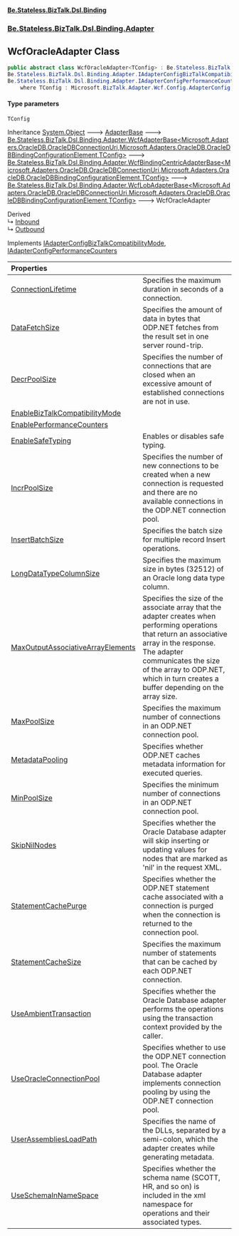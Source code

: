#### [Be.Stateless.BizTalk.Dsl.Binding](README.md 'README')
### [Be.Stateless.BizTalk.Dsl.Binding.Adapter](Be.Stateless.BizTalk.Dsl.Binding.Adapter.md 'Be.Stateless.BizTalk.Dsl.Binding.Adapter')

## WcfOracleAdapter<TConfig> Class

```csharp
public abstract class WcfOracleAdapter<TConfig> : Be.Stateless.BizTalk.Dsl.Binding.Adapter.WcfLobAdapterBase<Microsoft.Adapters.OracleDB.OracleDBConnectionUri, Microsoft.Adapters.OracleDB.OracleDBBindingConfigurationElement, TConfig>,
Be.Stateless.BizTalk.Dsl.Binding.Adapter.IAdapterConfigBizTalkCompatibilityMode,
Be.Stateless.BizTalk.Dsl.Binding.Adapter.IAdapterConfigPerformanceCounters
    where TConfig : Microsoft.BizTalk.Adapter.Wcf.Config.AdapterConfig, Microsoft.BizTalk.Adapter.Wcf.Config.IAdapterConfigAddress, Microsoft.BizTalk.Adapter.Wcf.Config.IAdapterConfigIdentity, Microsoft.BizTalk.Adapter.Wcf.Config.IAdapterConfigBinding, Microsoft.BizTalk.Adapter.Wcf.Config.IAdapterConfigEndpointBehavior, Microsoft.BizTalk.Adapter.Wcf.Config.IAdapterConfigInboundMessageMarshalling, Microsoft.BizTalk.Adapter.Wcf.Config.IAdapterConfigOutboundMessageMarshalling, new()
```
#### Type parameters

<a name='Be.Stateless.BizTalk.Dsl.Binding.Adapter.WcfOracleAdapter_TConfig_.TConfig'></a>

`TConfig`

Inheritance [System.Object](https://docs.microsoft.com/en-us/dotnet/api/System.Object 'System.Object') &#129106; [AdapterBase](AdapterBase.md 'Be.Stateless.BizTalk.Dsl.Binding.Adapter.AdapterBase') &#129106; [Be.Stateless.BizTalk.Dsl.Binding.Adapter.WcfAdapterBase&lt;](WcfAdapterBase_TAddress,TBinding,TConfig_.md 'Be.Stateless.BizTalk.Dsl.Binding.Adapter.WcfAdapterBase<TAddress,TBinding,TConfig>')[Microsoft.Adapters.OracleDB.OracleDBConnectionUri](https://docs.microsoft.com/en-us/dotnet/api/Microsoft.Adapters.OracleDB.OracleDBConnectionUri 'Microsoft.Adapters.OracleDB.OracleDBConnectionUri')[,](WcfAdapterBase_TAddress,TBinding,TConfig_.md 'Be.Stateless.BizTalk.Dsl.Binding.Adapter.WcfAdapterBase<TAddress,TBinding,TConfig>')[Microsoft.Adapters.OracleDB.OracleDBBindingConfigurationElement](https://docs.microsoft.com/en-us/dotnet/api/Microsoft.Adapters.OracleDB.OracleDBBindingConfigurationElement 'Microsoft.Adapters.OracleDB.OracleDBBindingConfigurationElement')[,](WcfAdapterBase_TAddress,TBinding,TConfig_.md 'Be.Stateless.BizTalk.Dsl.Binding.Adapter.WcfAdapterBase<TAddress,TBinding,TConfig>')[TConfig](WcfOracleAdapter_TConfig_.md#Be.Stateless.BizTalk.Dsl.Binding.Adapter.WcfOracleAdapter_TConfig_.TConfig 'Be.Stateless.BizTalk.Dsl.Binding.Adapter.WcfOracleAdapter<TConfig>.TConfig')[&gt;](WcfAdapterBase_TAddress,TBinding,TConfig_.md 'Be.Stateless.BizTalk.Dsl.Binding.Adapter.WcfAdapterBase<TAddress,TBinding,TConfig>') &#129106; [Be.Stateless.BizTalk.Dsl.Binding.Adapter.WcfBindingCentricAdapterBase&lt;](WcfBindingCentricAdapterBase_TAddress,TBinding,TConfig_.md 'Be.Stateless.BizTalk.Dsl.Binding.Adapter.WcfBindingCentricAdapterBase<TAddress,TBinding,TConfig>')[Microsoft.Adapters.OracleDB.OracleDBConnectionUri](https://docs.microsoft.com/en-us/dotnet/api/Microsoft.Adapters.OracleDB.OracleDBConnectionUri 'Microsoft.Adapters.OracleDB.OracleDBConnectionUri')[,](WcfBindingCentricAdapterBase_TAddress,TBinding,TConfig_.md 'Be.Stateless.BizTalk.Dsl.Binding.Adapter.WcfBindingCentricAdapterBase<TAddress,TBinding,TConfig>')[Microsoft.Adapters.OracleDB.OracleDBBindingConfigurationElement](https://docs.microsoft.com/en-us/dotnet/api/Microsoft.Adapters.OracleDB.OracleDBBindingConfigurationElement 'Microsoft.Adapters.OracleDB.OracleDBBindingConfigurationElement')[,](WcfBindingCentricAdapterBase_TAddress,TBinding,TConfig_.md 'Be.Stateless.BizTalk.Dsl.Binding.Adapter.WcfBindingCentricAdapterBase<TAddress,TBinding,TConfig>')[TConfig](WcfOracleAdapter_TConfig_.md#Be.Stateless.BizTalk.Dsl.Binding.Adapter.WcfOracleAdapter_TConfig_.TConfig 'Be.Stateless.BizTalk.Dsl.Binding.Adapter.WcfOracleAdapter<TConfig>.TConfig')[&gt;](WcfBindingCentricAdapterBase_TAddress,TBinding,TConfig_.md 'Be.Stateless.BizTalk.Dsl.Binding.Adapter.WcfBindingCentricAdapterBase<TAddress,TBinding,TConfig>') &#129106; [Be.Stateless.BizTalk.Dsl.Binding.Adapter.WcfLobAdapterBase&lt;](WcfLobAdapterBase_TAddress,TBinding,TConfig_.md 'Be.Stateless.BizTalk.Dsl.Binding.Adapter.WcfLobAdapterBase<TAddress,TBinding,TConfig>')[Microsoft.Adapters.OracleDB.OracleDBConnectionUri](https://docs.microsoft.com/en-us/dotnet/api/Microsoft.Adapters.OracleDB.OracleDBConnectionUri 'Microsoft.Adapters.OracleDB.OracleDBConnectionUri')[,](WcfLobAdapterBase_TAddress,TBinding,TConfig_.md 'Be.Stateless.BizTalk.Dsl.Binding.Adapter.WcfLobAdapterBase<TAddress,TBinding,TConfig>')[Microsoft.Adapters.OracleDB.OracleDBBindingConfigurationElement](https://docs.microsoft.com/en-us/dotnet/api/Microsoft.Adapters.OracleDB.OracleDBBindingConfigurationElement 'Microsoft.Adapters.OracleDB.OracleDBBindingConfigurationElement')[,](WcfLobAdapterBase_TAddress,TBinding,TConfig_.md 'Be.Stateless.BizTalk.Dsl.Binding.Adapter.WcfLobAdapterBase<TAddress,TBinding,TConfig>')[TConfig](WcfOracleAdapter_TConfig_.md#Be.Stateless.BizTalk.Dsl.Binding.Adapter.WcfOracleAdapter_TConfig_.TConfig 'Be.Stateless.BizTalk.Dsl.Binding.Adapter.WcfOracleAdapter<TConfig>.TConfig')[&gt;](WcfLobAdapterBase_TAddress,TBinding,TConfig_.md 'Be.Stateless.BizTalk.Dsl.Binding.Adapter.WcfLobAdapterBase<TAddress,TBinding,TConfig>') &#129106; WcfOracleAdapter<TConfig>

Derived  
&#8627; [Inbound](WcfOracleAdapter.Inbound.md 'Be.Stateless.BizTalk.Dsl.Binding.Adapter.WcfOracleAdapter.Inbound')  
&#8627; [Outbound](WcfOracleAdapter.Outbound.md 'Be.Stateless.BizTalk.Dsl.Binding.Adapter.WcfOracleAdapter.Outbound')

Implements [IAdapterConfigBizTalkCompatibilityMode](IAdapterConfigBizTalkCompatibilityMode.md 'Be.Stateless.BizTalk.Dsl.Binding.Adapter.IAdapterConfigBizTalkCompatibilityMode'), [IAdapterConfigPerformanceCounters](IAdapterConfigPerformanceCounters.md 'Be.Stateless.BizTalk.Dsl.Binding.Adapter.IAdapterConfigPerformanceCounters')

| Properties | |
| :--- | :--- |
| [ConnectionLifetime](WcfOracleAdapter_TConfig_.ConnectionLifetime.md 'Be.Stateless.BizTalk.Dsl.Binding.Adapter.WcfOracleAdapter<TConfig>.ConnectionLifetime') | Specifies the maximum duration in seconds of a connection. |
| [DataFetchSize](WcfOracleAdapter_TConfig_.DataFetchSize.md 'Be.Stateless.BizTalk.Dsl.Binding.Adapter.WcfOracleAdapter<TConfig>.DataFetchSize') | Specifies the amount of data in bytes that ODP.NET fetches from the result set in one server round-trip. |
| [DecrPoolSize](WcfOracleAdapter_TConfig_.DecrPoolSize.md 'Be.Stateless.BizTalk.Dsl.Binding.Adapter.WcfOracleAdapter<TConfig>.DecrPoolSize') | Specifies the number of connections that are closed when an excessive amount of established connections are not in use. |
| [EnableBizTalkCompatibilityMode](WcfOracleAdapter_TConfig_.EnableBizTalkCompatibilityMode.md 'Be.Stateless.BizTalk.Dsl.Binding.Adapter.WcfOracleAdapter<TConfig>.EnableBizTalkCompatibilityMode') | |
| [EnablePerformanceCounters](WcfOracleAdapter_TConfig_.EnablePerformanceCounters.md 'Be.Stateless.BizTalk.Dsl.Binding.Adapter.WcfOracleAdapter<TConfig>.EnablePerformanceCounters') | |
| [EnableSafeTyping](WcfOracleAdapter_TConfig_.EnableSafeTyping.md 'Be.Stateless.BizTalk.Dsl.Binding.Adapter.WcfOracleAdapter<TConfig>.EnableSafeTyping') | Enables or disables safe typing. |
| [IncrPoolSize](WcfOracleAdapter_TConfig_.IncrPoolSize.md 'Be.Stateless.BizTalk.Dsl.Binding.Adapter.WcfOracleAdapter<TConfig>.IncrPoolSize') | Specifies the number of new connections to be created when a new connection is requested and there are no available connections in the ODP.NET connection pool. |
| [InsertBatchSize](WcfOracleAdapter_TConfig_.InsertBatchSize.md 'Be.Stateless.BizTalk.Dsl.Binding.Adapter.WcfOracleAdapter<TConfig>.InsertBatchSize') | Specifies the batch size for multiple record Insert operations. |
| [LongDataTypeColumnSize](WcfOracleAdapter_TConfig_.LongDataTypeColumnSize.md 'Be.Stateless.BizTalk.Dsl.Binding.Adapter.WcfOracleAdapter<TConfig>.LongDataTypeColumnSize') | Specifies the maximum size in bytes (32512) of an Oracle long data type column. |
| [MaxOutputAssociativeArrayElements](WcfOracleAdapter_TConfig_.MaxOutputAssociativeArrayElements.md 'Be.Stateless.BizTalk.Dsl.Binding.Adapter.WcfOracleAdapter<TConfig>.MaxOutputAssociativeArrayElements') | Specifies the size of the associate array that the adapter creates when performing operations that return an associative array in the response. The adapter communicates the size of the array to ODP.NET, which in turn creates a buffer depending on the array size. |
| [MaxPoolSize](WcfOracleAdapter_TConfig_.MaxPoolSize.md 'Be.Stateless.BizTalk.Dsl.Binding.Adapter.WcfOracleAdapter<TConfig>.MaxPoolSize') | Specifies the maximum number of connections in an ODP.NET connection pool. |
| [MetadataPooling](WcfOracleAdapter_TConfig_.MetadataPooling.md 'Be.Stateless.BizTalk.Dsl.Binding.Adapter.WcfOracleAdapter<TConfig>.MetadataPooling') | Specifies whether ODP.NET caches metadata information for executed queries. |
| [MinPoolSize](WcfOracleAdapter_TConfig_.MinPoolSize.md 'Be.Stateless.BizTalk.Dsl.Binding.Adapter.WcfOracleAdapter<TConfig>.MinPoolSize') | Specifies the minimum number of connections in an ODP.NET connection pool. |
| [SkipNilNodes](WcfOracleAdapter_TConfig_.SkipNilNodes.md 'Be.Stateless.BizTalk.Dsl.Binding.Adapter.WcfOracleAdapter<TConfig>.SkipNilNodes') | Specifies whether the Oracle Database adapter will skip inserting or updating values for nodes that are marked as 'nil' in the request XML. |
| [StatementCachePurge](WcfOracleAdapter_TConfig_.StatementCachePurge.md 'Be.Stateless.BizTalk.Dsl.Binding.Adapter.WcfOracleAdapter<TConfig>.StatementCachePurge') | Specifies whether the ODP.NET statement cache associated with a connection is purged when the connection is returned to the connection pool. |
| [StatementCacheSize](WcfOracleAdapter_TConfig_.StatementCacheSize.md 'Be.Stateless.BizTalk.Dsl.Binding.Adapter.WcfOracleAdapter<TConfig>.StatementCacheSize') | Specifies the maximum number of statements that can be cached by each ODP.NET connection. |
| [UseAmbientTransaction](WcfOracleAdapter_TConfig_.UseAmbientTransaction.md 'Be.Stateless.BizTalk.Dsl.Binding.Adapter.WcfOracleAdapter<TConfig>.UseAmbientTransaction') | Specifies whether the Oracle Database adapter performs the operations using the transaction context provided by the caller. |
| [UseOracleConnectionPool](WcfOracleAdapter_TConfig_.UseOracleConnectionPool.md 'Be.Stateless.BizTalk.Dsl.Binding.Adapter.WcfOracleAdapter<TConfig>.UseOracleConnectionPool') | Specifies whether to use the ODP.NET connection pool. The Oracle Database adapter implements connection pooling by using the ODP.NET connection pool. |
| [UserAssembliesLoadPath](WcfOracleAdapter_TConfig_.UserAssembliesLoadPath.md 'Be.Stateless.BizTalk.Dsl.Binding.Adapter.WcfOracleAdapter<TConfig>.UserAssembliesLoadPath') | Specifies the name of the DLLs, separated by a semi-colon, which the adapter creates while generating metadata. |
| [UseSchemaInNameSpace](WcfOracleAdapter_TConfig_.UseSchemaInNameSpace.md 'Be.Stateless.BizTalk.Dsl.Binding.Adapter.WcfOracleAdapter<TConfig>.UseSchemaInNameSpace') | Specifies whether the schema name (SCOTT, HR, and so on) is included in the xml namespace for operations and their associated types. |
